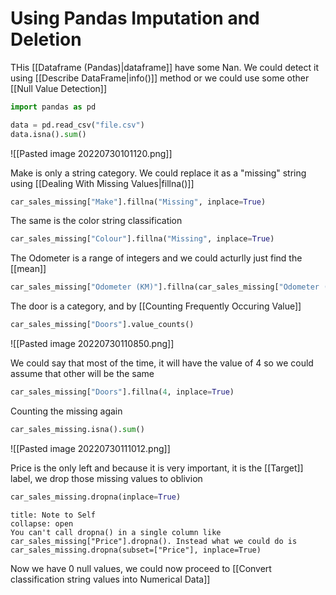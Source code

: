 # Using Pandas Imputation and Deletion
THis [[Dataframe (Pandas)|dataframe]] have some Nan. We could detect it using [[Describe DataFrame|info()]] method or we could use some other [[Null Value Detection]]
```python
import pandas as pd

data = pd.read_csv("file.csv")
data.isna().sum()
```
![[Pasted image 20220730101120.png]]

Make is only a string category. We could replace it as a "missing" string using [[Dealing With Missing Values|fillna()]]
```python
car_sales_missing["Make"].fillna("Missing", inplace=True)
```

The same is the color string classification
```python
car_sales_missing["Colour"].fillna("Missing", inplace=True)
```

The Odometer is a range of integers and we could acturlly just find the [[mean]]
```python
car_sales_missing["Odometer (KM)"].fillna(car_sales_missing["Odometer (KM)"].mean(), inplace=True)
```

The door is a category, and by [[Counting Frequently Occuring Value]]
```python
car_sales_missing["Doors"].value_counts()
```
![[Pasted image 20220730110850.png]]

We could say that most of the time, it will have the value of 4 so we could assume that other will be the same
```python
car_sales_missing["Doors"].fillna(4, inplace=True)
```

Counting the missing again
```python
car_sales_missing.isna().sum()
```
![[Pasted image 20220730111012.png]]

Price is the only left and because it is very important, it is the [[Target]] label, we drop those missing values to oblivion
```python
car_sales_missing.dropna(inplace=True)
```

```ad-Upset
title: Note to Self
collapse: open
You can't call dropna() in a single column like car_sales_missing["Price"].dropna(). Instead what we could do is car_sales_missing.dropna(subset=["Price"], inplace=True)
```

Now we have 0 null values, we could now proceed to [[Convert classification string values into Numerical Data]]


